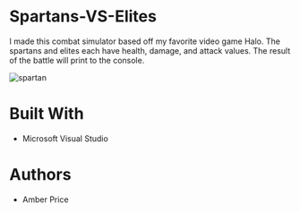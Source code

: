 # Spartans-VS-Elites
I made this combat simulator based off my favorite video game Halo. The spartans and elites each have health, damage, and attack values. The result of the battle will print to the console. 

![spartan](https://i.ibb.co/2584H09/spartans.png)

# Built With
* Microsoft Visual Studio
# Authors
* Amber Price
